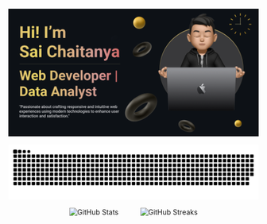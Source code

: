 
![Banner](https://github.com/saichaitanya10/saichaitanya10/blob/main/github%20banner.png?raw=true)


<!-- Game -->
<div align="center">
    <picture>
        <source media="(prefers-color-scheme: dark)" srcset="https://raw.githubusercontent.com/platane/platane/output/github-contribution-grid-snake-dark.svg">
        <source media="(prefers-color-scheme: light)" srcset="https://raw.githubusercontent.com/platane/platane/output/github-contribution-grid-snake.svg">
        <img alt="github contribution grid snake animation" src="https://raw.githubusercontent.com/platane/platane/output/github-contribution-grid-snake.svg">
    </picture>
</div>



<!-- GitHub Stats and Streaks -->
<p align="center">
  <img src="https://github-readme-stats.vercel.app/api?username=saichaitanya10&show_icons=true&locale=en" alt="GitHub Stats" style="margin-right: 20px;" width="45%" />
  <img src="https://github-readme-streak-stats.herokuapp.com/?user=saichaitanya10" alt="GitHub Streaks" style="margin-left: 20px;" width="48%" />
</p>
